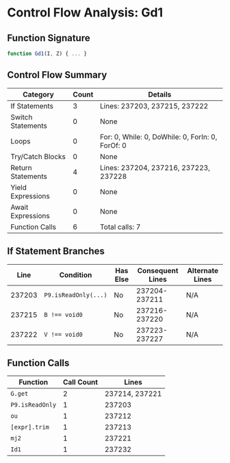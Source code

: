 # Control Flow Analysis: Gd1

## Function Signature

```javascript
function Gd1(I, Z) { ... }
```

## Control Flow Summary

| Category | Count | Details |
|----------|-------|--------|
| If Statements | 3 | Lines: 237203, 237215, 237222 |
| Switch Statements | 0 | None |
| Loops | 0 | For: 0, While: 0, DoWhile: 0, ForIn: 0, ForOf: 0 |
| Try/Catch Blocks | 0 | None |
| Return Statements | 4 | Lines: 237204, 237216, 237223, 237228 |
| Yield Expressions | 0 | None |
| Await Expressions | 0 | None |
| Function Calls | 6 | Total calls: 7 |

## If Statement Branches

| Line | Condition | Has Else | Consequent Lines | Alternate Lines |
|------|-----------|----------|-----------------|----------------|
| 237203 | `P9.isReadOnly(...)` | No | 237204-237211 | N/A |
| 237215 | `B !== void0` | No | 237216-237220 | N/A |
| 237222 | `V !== void0` | No | 237223-237227 | N/A |

## Function Calls

| Function | Call Count | Lines |
|----------|------------|-------|
| `G.get` | 2 | 237214, 237221 |
| `P9.isReadOnly` | 1 | 237203 |
| `ou` | 1 | 237212 |
| `[expr].trim` | 1 | 237213 |
| `mj2` | 1 | 237221 |
| `Id1` | 1 | 237232 |
